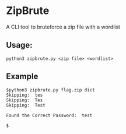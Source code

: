 # ZipBrute
A CLI tool to bruteforce a zip file with a wordlist

## Usage:
```Shell
python3 zipbrute.py <zip file> <wordlist>
```
## Example
```Shell
$python3 zipbrute.py flag.zip dict
Skipping:  tes
Skipping:  Tes
Skipping:  Test

Found the Correct Password:  test

$
```
